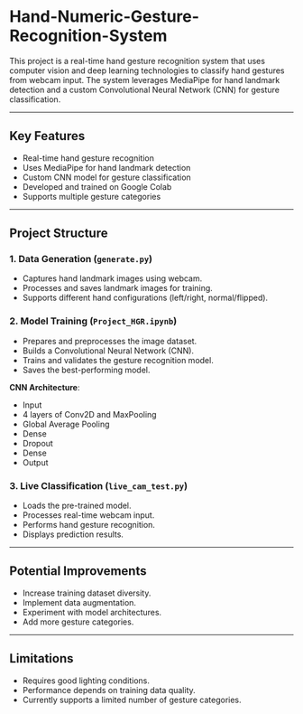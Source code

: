 # Hand-Numeric-Gesture-Recognition-System  

This project is a real-time hand gesture recognition system that uses computer vision and deep learning technologies to classify hand gestures from webcam input. The system leverages MediaPipe for hand landmark detection and a custom Convolutional Neural Network (CNN) for gesture classification.  

---

## Key Features  
- Real-time hand gesture recognition  
- Uses MediaPipe for hand landmark detection  
- Custom CNN model for gesture classification  
- Developed and trained on Google Colab  
- Supports multiple gesture categories  

---

## Project Structure  

### 1. Data Generation (`generate.py`)  
- Captures hand landmark images using webcam.  
- Processes and saves landmark images for training.  
- Supports different hand configurations (left/right, normal/flipped).  

### 2. Model Training (`Project_HGR.ipynb`)  
- Prepares and preprocesses the image dataset.  
- Builds a Convolutional Neural Network (CNN).  
- Trains and validates the gesture recognition model.  
- Saves the best-performing model.  

**CNN Architecture**:  
- Input  
- 4 layers of Conv2D and MaxPooling  
- Global Average Pooling  
- Dense  
- Dropout  
- Dense  
- Output  

### 3. Live Classification (`live_cam_test.py`)  
- Loads the pre-trained model.  
- Processes real-time webcam input.  
- Performs hand gesture recognition.  
- Displays prediction results.  

---

## Potential Improvements  
- Increase training dataset diversity.  
- Implement data augmentation.  
- Experiment with model architectures.  
- Add more gesture categories.  

---

## Limitations  
- Requires good lighting conditions.  
- Performance depends on training data quality.  
- Currently supports a limited number of gesture categories.  
